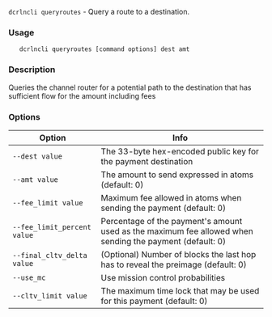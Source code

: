 `dcrlncli queryroutes` - Query a route to a destination.

### Usage
```
   dcrlncli queryroutes [command options] dest amt
```

### Description
Queries the channel router for a potential path to the destination that has sufficient flow for the amount including fees

### Options
|Option|Info|
|--|--|
|`--dest value`|               The 33-byte hex-encoded public key for the payment destination|
|`--amt value`|                The amount to send expressed in atoms (default: 0)|
|`--fee_limit value`|          Maximum fee allowed in atoms when sending the payment (default: 0)|
|`--fee_limit_percent value`|  Percentage of the payment's amount used as the maximum fee allowed when sending the payment (default: 0)|
|`--final_cltv_delta value`|   (Optional) Number of blocks the last hop has to reveal the preimage (default: 0)|
|`--use_mc`|                   Use mission control probabilities|
|`--cltv_limit value`|         The maximum time lock that may be used for this payment (default: 0)|
